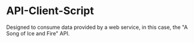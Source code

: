 # API-Client-Script
Designed to consume data provided by a web service, in this case, the "A Song of Ice and Fire" API.

